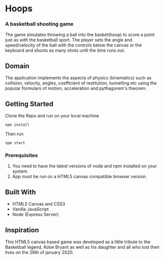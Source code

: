# Hoops
### A basketball shooting game

The game simulates throwing a ball into the basket(hoop) to score a point just as with the basketball sport. The player sets the angle and speed/velocity of the ball with the controls below the canvas or the keyboard and shoots as many shots until the time runs out. 

## Domain

The application implements the aspects of physics (kinematics) such as collision, velocity, angles, coefficient of restitution, tunnelling etc using the popular formulars of motion, acceleration and pythagorem's theorem. 

## Getting Started

Clone the Repo and run on your local machine

```
npm install
```
Then run

```
npm start
```

### Prerequisites

1. You need to have the latest versions of node and npm installed on your system.
2. App must be run on a HTML5 canvas compatible browser version.

## Built With

* HTML5 Canvas and CSS3
* Vanilla JavaScript
* Node (Express Server)

## Inspiration
This HTML5 canvas based game was developed as a little tribute to the Basketball legend, Kobe Bryant as well as his daughter and all who lost their lives on the 26th of january 2020. 
